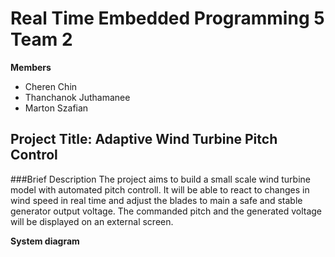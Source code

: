 # Real Time Embedded Programming 5 Team 2 
**Members**
  - Cheren Chin
  - Thanchanok Juthamanee
  - Marton Szafian

## Project Title: Adaptive Wind Turbine Pitch Control
###Brief Description
The project aims to build a small scale wind turbine model with automated pitch controll. It will be able to react to changes in wind speed in real time and adjust the blades to main a safe and stable generator output voltage. The commanded pitch and the generated voltage will be displayed on an external screen.

**System diagram**



